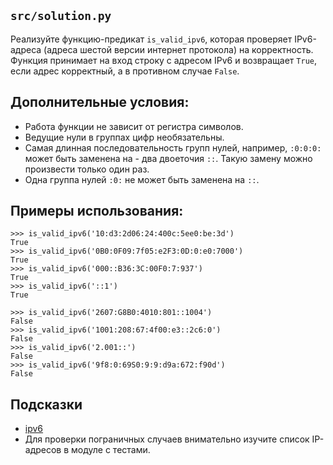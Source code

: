 ## `src/solution.py`
Реализуйте функцию-предикат `is_valid_ipv6`, которая проверяет IPv6-адреса (адреса шестой версии интернет протокола) на корректность. Функция принимает на вход строку с адресом IPv6 и возвращает `True`, если адрес корректный, а в противном случае `False`.

## Дополнительные условия:
 - Работа функции не зависит от регистра символов.
 - Ведущие нули в группах цифр необязательны.
 - Самая длинная последовательность групп нулей, например, `:0:0:0:` может быть заменена на  - два двоеточия `::`. Такую замену можно произвести только один раз.
 - Одна группа нулей `:0:` не может быть заменена на `::`.

## Примеры использования:
```
>>> is_valid_ipv6('10:d3:2d06:24:400c:5ee0:be:3d')
True
>>> is_valid_ipv6('0B0:0F09:7f05:e2F3:0D:0:e0:7000')
True
>>> is_valid_ipv6('000::B36:3C:00F0:7:937')
True
>>> is_valid_ipv6('::1')
True
```
```
>>> is_valid_ipv6('2607:G8B0:4010:801::1004')
False
>>> is_valid_ipv6('1001:208:67:4f00:e3::2c6:0')
False
>>> is_valid_ipv6('2.001::')
False
>>> is_valid_ipv6('9f8:0:69S0:9:9:d9a:672:f90d')
False
```

## Подсказки
 - [ipv6](https://ru.wikipedia.org/wiki/IPv6)
 - Для проверки пограничных случаев внимательно изучите список IP-адресов в модуле с тестами.